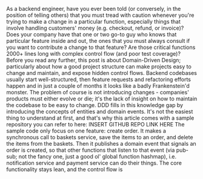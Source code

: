 As a backend engineer, have you ever been told (or conversely, in the position of telling others) that you must tread with caution whenever you're trying to make a change in a particular function, especially things that involve handling customers' money (e.g. checkout, refund, or invoice)? Does your company have that one or two go-to guy who knows that particular feature inside and out, the ones that you must always consult if you want to contribute a change to that feature? Are those critical functions 2000+ lines long with complex control flow (and poor test coverage)?
Before you read any further, this post is about Domain-Driven Design; particularly about how a good project structure can make projects easy to change and maintain, and expose hidden control flows.
Backend codebases usually start well-structured, then feature requests and refactoring efforts happen and in just a couple of months it looks like a badly Frankenstein'd monster. The problem of course is not introducing changes - companies' products must either evolve or die; it's the lack of insight on how to maintain the codebase to be easy to change. DDD fills in this knowledge gap by introducing the concepts of entities and domain events. It's not the easiest thing to understand at first, and that's why this article comes with a sample repository you can refer to here: INSERT GITHUB REPO LINK HERE
The sample code only focus on one feature: create order. It makes a synchronous call to baskets service, save the items to an order, and delete the items from the baskets. Then it publishes a domain event that signals an order is created, so that other functions that listen to that event (via pub-sub; not the fancy one, just a good ol' global function hashmap), i.e. notification service and payment service can do their things. The core functionality stays lean, and the control flow is 